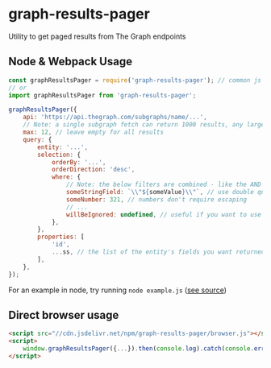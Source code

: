 # graph-results-pager

Utility to get paged results from The Graph endpoints

## Node & Webpack Usage

```javascript
const graphResultsPager = require('graph-results-pager'); // common js
// or
import graphResultsPager from 'graph-results-pager';

graphResultsPager({
	api: 'https://api.thegraph.com/subgraphs/name/...',
	// Note: a single subgraph fetch can return 1000 results, any larger numbers will trigger multiple fetches
	max: 12, // leave empty for all results
	query: {
		entity: '...',
		selection: {
			orderBy: '...',
			orderDirection: 'desc',
			where: {
				// Note: the below filters are combined - like the AND operater in an SQL WHERE clause
				someStringField: `\\"${someValue}\\"`, // use double quotes for strings / bytes / addresses
				someNumber: 321, // numbers don't require escaping
				// ...
				willBeIgnored: undefined, // useful if you want to use the ternary operator for inline checks
			},
		},
		properties: [
			'id',
			...ss, // the list of the entity's fields you want returned
		],
	},
});
```

For an example in node, try running `node example.js` ([see source](./example.js))

## Direct browser usage

```html
<script src="//cdn.jsdelivr.net/npm/graph-results-pager/browser.js"></script>
<script>
	window.graphResultsPager({...}).then(console.log).catch(console.error)
</script>
```
